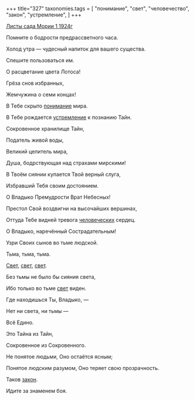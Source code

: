 +++
title="327"
taxonomies.tags = [
 "понимание",
 "свет",
 "человечество",
 "закон",
 "устремление",
]
+++

[Листы сада Мории 1 1924г](/agni/1924)

Помните о бодрости предрассветного часа.   

Холод утра — чудесный напиток для вашего существа.   

Спешите пользоваться им.   

О расцветание цвета Лотоса!   

Грёза снов избранных,   

Жемчужина о семи концах!   

В Тебе скрыто [понимание](/tags/понимание) мира.   

В Тебе рождается [устремление](/tags/устремление) к познанию Тайн.   

Сокровенное хранилище Тайн,   

Податель живой воды,   

Великий целитель мира,   

Душа, бодрствующая над страхами мирскими!   

В Твоём сиянии купается Твой верный слуга,   

Избравший Тебя своим достоянием.   

О Владыко Премудрости Врат Небесных!   

Престол Свой воздвигни на высочайших вершинах,   

Оттуда Тебе видней тревога [человеческих](/tags/человечество) сердец.   

О Владыко, наречённый Сострадательным!   

Узри Своих сынов во тьме людской.   

Тьма, тьма, тьма.   

[Свет](/tags/свет), [свет](/tags/свет), [свет](/tags/свет).   

Без тьмы не было бы сияния света,   

Ибо только во тьме [свет](/tags/свет) виден.   

Где находишься Ты, Владыко, —    

Нет ни света, ни тьмы —    

Всё Едино.   

Это Тайна из Тайн,    

Сокровенное из Сокровенного.   

Не понятое людьми, Оно остаётся ясным;   

Понятое людским разумом, Оно теряет свою прозрачность.   

Таков [закон](/tags/закон).   

Идите за знаменем боя.   

